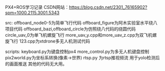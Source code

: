 PX4+ROS学习记录
CSDN网站：https://blog.csdn.net/2301_76165902?spm=1000.2115.3001.5343

src:
offboard_node0-5为简单飞行代码
offboard_figure为阿木实验室水平绕八项目代码
offboard_bazi,offboard_circle为仿照绕八代码的绕圆代码
circle_uav_0为单飞机螺旋飞行
more_uav_y.cpp和more_uav_z.cpp为双飞机螺旋飞行
123.cpp为xtdrone多无人机测试代码

scripts:
keyboard.py为键盘控制px4
more_control.py为多无人机键盘控制
pix2world.py为坐标系转换(像素->世界)
rtsp.py 为rtsp推视频流 用于yolo检测后的画面推送
其他的代码无大用。
